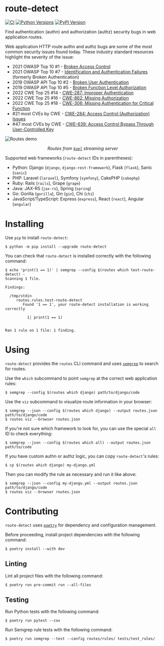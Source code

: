 # route-detect

[![CI](https://github.com/mschwager/route-detect/actions/workflows/ci.yml/badge.svg?branch=main)](https://github.com/mschwager/route-detect/actions/workflows/ci.yml)
[![Python Versions](https://img.shields.io/pypi/pyversions/route-detect.svg)](https://pypi.org/project/route-detect/)
[![PyPI Version](https://img.shields.io/pypi/v/route-detect.svg)](https://pypi.org/project/route-detect/)

Find authentication (authn) and authorization (authz) security bugs in web application routes.

Web application HTTP route authn and authz bugs are some of the most common security issues found today. These industry standard resources highlight the severity of the issue:

- 2021 OWASP Top 10 #1 - [Broken Access Control](https://owasp.org/Top10/A01_2021-Broken_Access_Control/)
- 2021 OWASP Top 10 #7 - [Identification and Authentication Failures](https://owasp.org/Top10/A07_2021-Identification_and_Authentication_Failures/) (formerly Broken Authentication)
- 2019 OWASP API Top 10 #2 - [Broken User Authentication](https://github.com/OWASP/API-Security/blob/master/2019/en/src/0xa2-broken-user-authentication.md)
- 2019 OWASP API Top 10 #5 - [Broken Function Level Authorization](https://github.com/OWASP/API-Security/blob/master/2019/en/src/0xa5-broken-function-level-authorization.md)
- 2022 CWE Top 25 #14 - [CWE-287: Improper Authentication](https://cwe.mitre.org/data/definitions/1387.html)
- 2022 CWE Top 25 #16 - [CWE-862: Missing Authorization](https://cwe.mitre.org/data/definitions/1387.html)
- 2022 CWE Top 25 #18 - [CWE-306: Missing Authentication for Critical Function](https://cwe.mitre.org/data/definitions/1387.html)
- #21 most CVEs by CWE - [CWE-284: Access Control (Authorization) Issues](https://www.cvedetails.com/cwe-definitions.php)
- #47 most CVEs by CWE - [CWE-639: Access Control Bypass Through User-Controlled Key](https://www.cvedetails.com/cwe-definitions.php)

![Routes demo](https://raw.githubusercontent.com/mschwager/route-detect/main/routes-demo.png)

<p align="center">
    <i>Routes from <code><a href="https://github.com/koel/koel">koel<a></code> streaming server</i>
</p>

Supported web frameworks (`route-detect` IDs in parentheses):

- Python: Django (`django`, `django-rest-framework`), Flask (`flask`), Sanic (`sanic`)
- PHP: Laravel (`laravel`), Symfony (`symfony`), CakePHP (`cakephp`)
- Ruby: Rails (`rails`), Grape (`grape`)
- Java: JAX-RS (`jax-rs`), Spring (`spring`)
- Go: Gorilla (`gorilla`), Gin (`gin`), Chi (`chi`)
- JavaScript/TypeScript: Express (`express`), React (`react`), Angular (`angular`)

# Installing

Use `pip` to install `route-detect`:

```
$ python -m pip install --upgrade route-detect
```

You can check that `route-detect` is installed correctly with the following command:

```
$ echo 'print(1 == 1)' | semgrep --config $(routes which test-route-detect) -
Scanning 1 file.

Findings:

  /tmp/stdin
     routes.rules.test-route-detect
        Found '1 == 1', your route-detect installation is working correctly

          1┆ print(1 == 1)


Ran 1 rule on 1 file: 1 finding.
```

# Using

`route-detect` provides the `routes` CLI command and uses [`semgrep`](https://github.com/returntocorp/semgrep) to search for routes.

Use the `which` subcommand to point `semgrep` at the correct web application rules:

```
$ semgrep --config $(routes which django) path/to/django/code
```

Use the `viz` subcommand to visualize route information in your browser:

```
$ semgrep --json --config $(routes which django) --output routes.json path/to/django/code
$ routes viz --browser routes.json
```

If you're not sure which framework to look for, you can use the special `all` ID to check everything:

```
$ semgrep --json --config $(routes which all) --output routes.json path/to/code
```

If you have custom authn or authz logic, you can copy `route-detect`'s rules:

```
$ cp $(routes which django) my-django.yml
```

Then you can modify the rule as necessary and run it like above:

```
$ semgrep --json --config my-django.yml --output routes.json path/to/django/code
$ routes viz --browser routes.json
```

# Contributing

`route-detect` uses [`poetry`](https://python-poetry.org/) for dependency and configuration management.

Before proceeding, install project dependencies with the following command:

```
$ poetry install --with dev
```

## Linting

Lint all project files with the following command:

```
$ poetry run pre-commit run --all-files
```

## Testing

Run Python tests with the following command:

```
$ poetry run pytest --cov
```

Run Semgrep rule tests with the following command:

```
$ poetry run semgrep --test --config routes/rules/ tests/test_rules/
```
